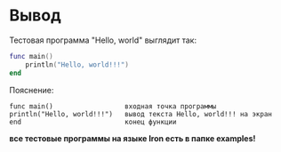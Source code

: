 # Вывод

Тестовая программа "Hello, world" выглядит так:
```lua
func main()
    println("Hello, world!!!")
end
```

Пояснение:
```
func main()                  входная точка программы
println("Hello, world!!!")   вывод текста Hello, world!!! на экран
end                          конец функции
```

**все тестовые программы на языке Iron есть в папке examples!**